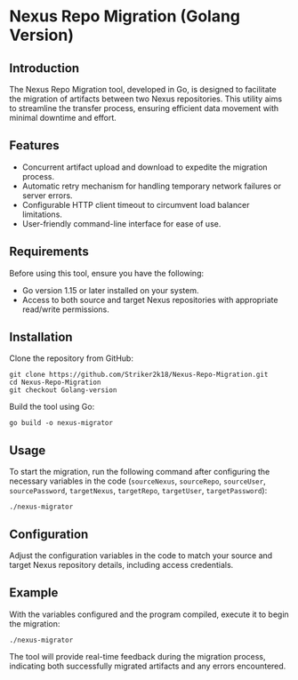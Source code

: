 # Nexus Repo Migration (Golang Version)

## Introduction
The Nexus Repo Migration tool, developed in Go, is designed to facilitate the migration of artifacts between two Nexus repositories. This utility aims to streamline the transfer process, ensuring efficient data movement with minimal downtime and effort.

## Features
- Concurrent artifact upload and download to expedite the migration process.
- Automatic retry mechanism for handling temporary network failures or server errors.
- Configurable HTTP client timeout to circumvent load balancer limitations.
- User-friendly command-line interface for ease of use.

## Requirements
Before using this tool, ensure you have the following:
- Go version 1.15 or later installed on your system.
- Access to both source and target Nexus repositories with appropriate read/write permissions.

## Installation
Clone the repository from GitHub:
```
git clone https://github.com/Striker2k18/Nexus-Repo-Migration.git
cd Nexus-Repo-Migration
git checkout Golang-version
```
Build the tool using Go:
```
go build -o nexus-migrator
```

## Usage
To start the migration, run the following command after configuring the necessary variables in the code (`sourceNexus`, `sourceRepo`, `sourceUser`, `sourcePassword`, `targetNexus`, `targetRepo`, `targetUser`, `targetPassword`):
```
./nexus-migrator
```

## Configuration
Adjust the configuration variables in the code to match your source and target Nexus repository details, including access credentials.

## Example
With the variables configured and the program compiled, execute it to begin the migration:
```
./nexus-migrator
```
The tool will provide real-time feedback during the migration process, indicating both successfully migrated artifacts and any errors encountered.
